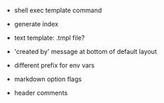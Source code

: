 - shell exec template command
- generate index
- text template: .tmpl file?

- 'created by' message at bottom of default layout
- different prefix for env vars

- markdown option flags

- header comments
